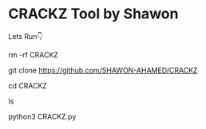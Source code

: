 # CRACKZ Tool by Shawon

Lets Run👇

rm -rf CRACKZ

git clone https://github.com/SHAWON-AHAMED/CRACKZ

cd CRACKZ

ls

python3 CRACKZ.py
